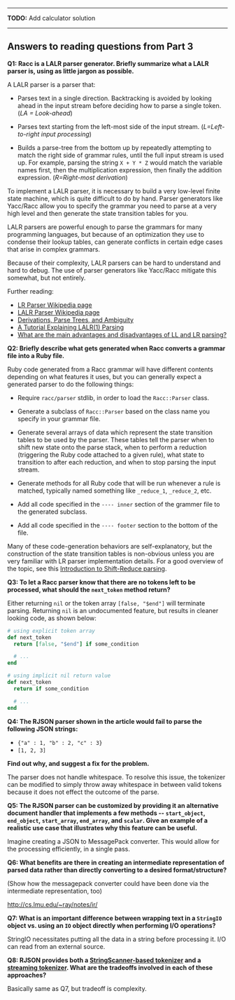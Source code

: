 -----

**TODO:** Add calculator solution

----

## Answers to reading questions from Part 3

**Q1: Racc is a LALR parser generator. Briefly summarize what a LALR
parser is, using as little jargon as possible.**

A LALR parser is a parser that:

* Parses text in a single direction. Backtracking is avoided by
looking ahead in the input stream before deciding how to 
parse a single token. (*LA = Look-ahead*)

* Parses text starting from the left-most side of the input stream.
 (*L=Left-to-right input processing*)

* Builds a parse-tree from the bottom up by repeatedly attempting to match 
the right side of grammar rules, until the full input stream is used up.
For example, parsing the string `X + Y * Z` would match
the variable names first, then the multiplication expression, then
finally the addition expression. (*R=Right-most derivation*)

To implement a LALR parser, it is necessary to build a very low-level
finite state machine, which is quite difficult to do by hand. Parser
generators like Yacc/Racc allow you to specify the grammar you need
to parse at a very high level and then generate the state transition
tables for you.

LALR parsers are powerful enough to parse the grammars for 
many programming languages, but because of an optimization
they use to condense their lookup tables, can generate
conflicts in certain edge cases that arise in complex grammars.

Because of their complexity, LALR parsers can be hard to understand
and hard to debug. The use of parser generators like Yacc/Racc
mitigate this somewhat, but not entirely.

Further reading:

* [LR Parser Wikipedia page](http://en.wikipedia.org/wiki/LR_parser)
* [LALR Parser Wikipedia page](http://en.wikipedia.org/wiki/LALR_parser)
* [Derivations, Parse Trees, and Ambiguity](http://www.cs.utsa.edu/~wagner/CS3723/grammar/grammars2.html)
* [A Tutorial Explaining LALR(1) Parsing](http://web.cs.dal.ca/~sjackson/lalr1.html)
* [What are the main advantages and disadvantages of LL and LR parsing?](http://programmers.stackexchange.com/a/19637)

**Q2: Briefly describe what gets generated when Racc converts a grammar
file into a Ruby file.**

Ruby code generated from a Racc grammar will have different contents
depending on what features it uses, but you can generally expect
a generated parser to do the following things:

* Require `racc/parser` stdlib, in order to load the `Racc::Parser` class.

* Generate a subclass of `Racc::Parser` based on the class name you specify in
your grammar file.

* Generate several arrays of data which represent the state transition 
tables to be used by the parser. These tables tell the parser when to shift 
new state onto the parse stack, when to perform a reduction (triggering the 
Ruby code attached to a given rule), what state to transition to after 
each reduction, and when to stop parsing the input stream.

* Generate methods for all Ruby code that will be run whenever a rule 
is matched, typically named something like `_reduce_1`, `_reduce_2`, etc.

* Add all code specified in the `---- inner` section of the grammer file to the
generated subclass.

* Add all code specified in the `---- footer` section to the bottom of the file.

Many of these code-generation behaviors are self-explanatory, but the 
construction of the state transition tables is non-obvious unless you are 
very familiar with LR parser implementation details. For a good overview of 
the topic, see this 
[Introduction to Shift-Reduce parsing](http://www.cs.binghamton.edu/~zdu/parsdemo/srintro.html).

**Q3: To let a Racc parser know that there are no tokens left to 
be processed, what should the `next_token` method return?**

Either returning `nil` or the token array `[false, "$end"]` will terminate
parsing. Returning `nil` is an undocumented feature, but results in
cleaner looking code, as shown below:

```ruby
# using explicit token array
def next_token
  return [false, "$end"] if some_condition

  # ...
end

# using implicit nil return value
def next_token
  return if some_condition

  # ... 
end
```

**Q4: The RJSON parser shown in the article would fail to parse 
the following JSON strings:**

* `{"a" : 1, "b" : 2, "c" : 3}`
* `[1, 2, 3]`

**Find out why, and suggest a fix for the problem.**

The parser does not handle whitespace. To resolve this issue, the tokenizer
can be modified to simply throw away whitespace in between valid tokens
because it does not effect the outcome of the parse.

**Q5: The RJSON parser can be customized by providing it an alternative
document handler that implements a few methods -- `start_object`,
`end_object`, `start_array`, `end_array`, and `scalar`. Give an example of a
realistic use case that illustrates why this feature can be useful.**

Imagine creating a JSON to MessagePack converter. This would allow for the
processing efficiently, in a single pass.

**Q6: What benefits are there in creating an intermediate representation
of parsed data rather than directly converting to a desired format/structure?**

(Show how the messagepack converter could have been done via the intermediate
representation, too)

http://cs.lmu.edu/~ray/notes/ir/

**Q7: What is an important difference between wrapping text in a `StringIO` object 
vs. using an `IO` object directly when performing I/O operations?**

StringIO necessitates putting all the data in a string before processing it. I/O
can read from an external source.

**Q8: RJSON provides both a [StringScanner-based
tokenizer](https://github.com/tenderlove/rjson/blob/master/lib/rjson/tokenizer.rb)
and a [streaming
tokenizer](https://github.com/tenderlove/rjson/blob/master/lib/rjson/stream_tokenizer.rb).
What are the tradeoffs involved in each of these approaches?**

Basically same as Q7, but tradeoff is complexity.
